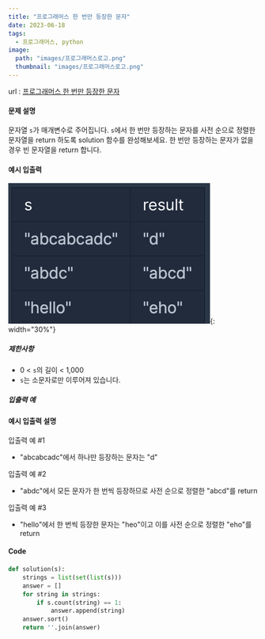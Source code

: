 ```yaml
---
title: "프로그래머스 한 번만 등장한 문자"
date: 2023-06-18
tags:
  - 프로그래머스, python
image:
  path: "images/프로그래머스로고.png"
  thumbnail: "images/프로그래머스로고.png"
---
```

url : [프로그래머스 한 번만 등장한 문자](https://school.programmers.co.kr/learn/courses/30/lessons/120896)

#### 문제 설명
문자열 `s`가 매개변수로 주어집니다. `s`에서 한 번만 등장하는 문자를 사전 순으로 정렬한 문자열을 return 하도록 solution 함수를 완성해보세요. 한 번만 등장하는 문자가 없을 경우 빈 문자열을 return 합니다.

#### 예시 입출력
![](/images/2023-06-16-21-55-17.png){: width="30%"}
##### 제한사항
-   0 < `s`의 길이 < 1,000
-   `s`는 소문자로만 이루어져 있습니다.
##### 입출력 예


#### 예시 입출력 설명
입출력 예 #1
-   "abcabcadc"에서 하나만 등장하는 문자는 "d"

입출력 예 #2
-   "abdc"에서 모든 문자가 한 번씩 등장하므로 사전 순으로 정렬한 "abcd"를 return

입출력 예 #3
-   "hello"에서 한 번씩 등장한 문자는 "heo"이고 이를 사전 순으로 정렬한 "eho"를 return


#### Code
```python
def solution(s):
    strings = list(set(list(s)))
    answer = []
    for string in strings:
        if s.count(string) == 1:
            answer.append(string)
    answer.sort()
    return ''.join(answer)

```